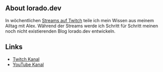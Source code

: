 ## About lorado.dev

In wöchentlichen [Streams auf Twitch](https://www.twitch.tv/lorado_dev) teile ich mein Wissen aus meinem Alltag mit Alex. Während der Streams werde ich Schritt für Schritt meinen noch nicht existierenden Blog lorado.dev entwickeln.

## Links
- [Twitch Kanal](https://www.twitch.tv/lorado_dev)
- [YouTube Kanal](https://www.youtube.com/channel/UCfwwQ8LDpES7JkGQPmNWxgg)
